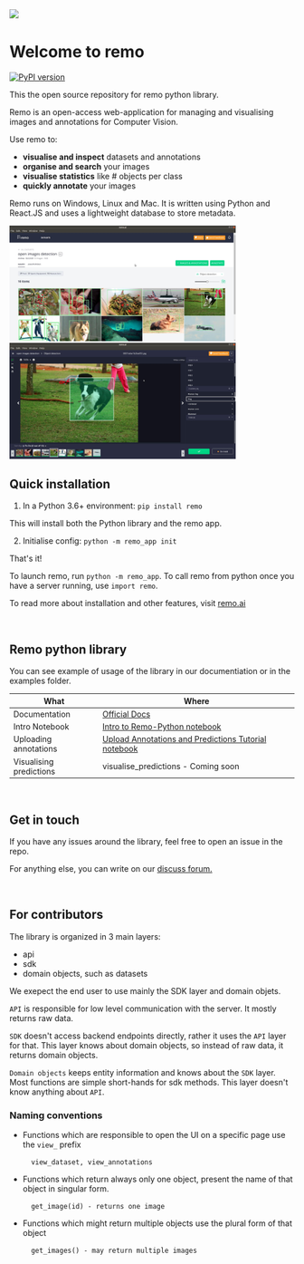 
<img src="https://github.com/rediscovery-io/remo-python/blob/master/img/remo_normal.png" width="200">

# Welcome to remo
[![PyPI version](https://badge.fury.io/py/remo-python.svg)](https://badge.fury.io/py/remo-python)

This the open source repository for remo python library. 

Remo is an open-access web-application for managing and visualising images and annotations for Computer Vision. 

Use remo to:

- **visualise and inspect** datasets and annotations
- **organise and search** your images
- **visualise statistics** like # objects per class
- **quickly annotate** your images

Remo runs on Windows, Linux and Mac. It is written using Python and React.JS and uses a lightweight database to store metadata.

<img src=examples/assets/dataset.jpeg alt="alt text" width=400><img src=examples/assets/annotation_tool.jpeg width=400>

## Quick installation

1. In a Python 3.6+ environment: `pip install remo` 

This will install both the Python library and the remo app.

2. Initialise config: `python -m remo_app init`


That's it! 

To launch remo, run `python -m remo_app`. 
To call remo from python once you have a server running, use `import remo`.


To read more about installation and other features, visit [remo.ai](http://remo.ai)


<br/>




## Remo python library

You can see example of usage of the library in our documentiation or in the examples folder. 

What | Where
---|---
Documentation | [Official Docs](https://remo.ai/docs/sdk-intro/)
Intro Notebook | [Intro to Remo-Python notebook](examples/intro_to_remo-python.ipynb)
Uploading annotations | [Upload Annotations and Predictions Tutorial notebook](examples/tutorial_upload_annotations.ipynb)
Visualising predictions | visualise_predictions - Coming soon

<br/>

## Get in touch
If you have any issues around the library, feel free to open an issue in the repo.

For anything else, you can write on our <a href="https://support.remo.ai" target="_blank">discuss forum.</a>  

<br/>

## For contributors

The library is organized in 3 main layers:
- api
- sdk
- domain objects, such as datasets

We exepect the end user to use mainly the SDK layer and domain objets.

`API` is responsible for low level communication with the server. It mostly returns raw data.

`SDK` doesn't access backend endpoints directly, rather it uses the `API` layer for that. This layer knows about domain objects, 
so instead of raw data, it returns domain objects.

`Domain objects` keeps entity information and knows about the `SDK` layer. Most functions are simple short-hands for sdk methods.
This layer doesn't know anything about `API`. 



### Naming conventions

* Functions which are responsible to open the UI on a specific page use the `view_` prefix
    
        view_dataset, view_annotations

* Functions which return always only one object, present the name of that object in singular form.
    
        get_image(id) - returns one image

* Functions which might return multiple objects use the plural form of that object
    
        get_images() - may return multiple images 
